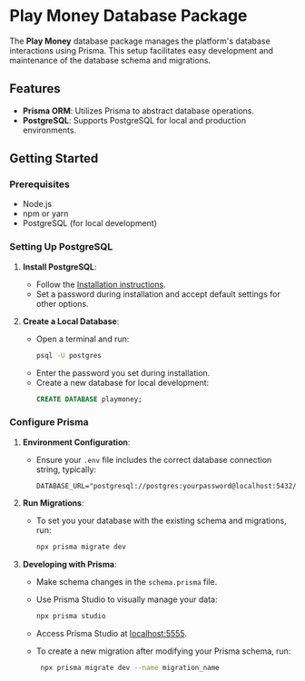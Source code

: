 # Play Money Database Package

The **Play Money** database package manages the platform's database interactions using Prisma. This setup facilitates easy development and maintenance of the database schema and migrations.

## Features

- **Prisma ORM**: Utilizes Prisma to abstract database operations.
- **PostgreSQL**: Supports PostgreSQL for local and production environments.

## Getting Started

### Prerequisites

- Node.js
- npm or yarn
- PostgreSQL (for local development)

### Setting Up PostgreSQL

1. **Install PostgreSQL**:

   - Follow the [Installation instructions](https://www.prisma.io/dataguide/postgresql/setting-up-a-local-postgresql-database).
   - Set a password during installation and accept default settings for other options.

2. **Create a Local Database**:
   - Open a terminal and run:
     ```bash
     psql -U postgres
     ```
   - Enter the password you set during installation.
   - Create a new database for local development:
     ```sql
     CREATE DATABASE playmoney;
     ```

### Configure Prisma

1. **Environment Configuration**:

   - Ensure your `.env` file includes the correct database connection string, typically:
     ```
     DATABASE_URL="postgresql://postgres:yourpassword@localhost:5432/playmoney"
     ```

2. **Run Migrations**:

   - To set you your database with the existing schema and migrations, run:
     ```bash
     npx prisma migrate dev
     ```

3. **Developing with Prisma**:

   - Make schema changes in the `schema.prisma` file.
   - Use Prisma Studio to visually manage your data:
     ```bash
     npx prisma studio
     ```
   - Access Prisma Studio at [localhost:5555](http://localhost:5555).

   - To create a new migration after modifying your Prisma schema, run:
     ```bash
      npx prisma migrate dev --name migration_name
     ```
